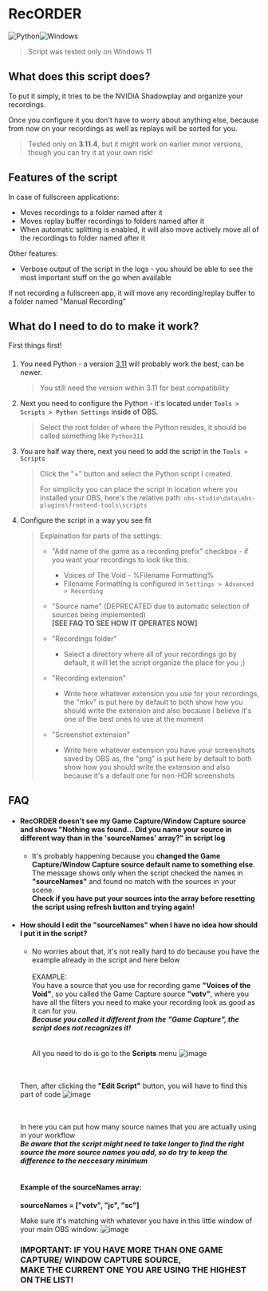 # RecORDER

![Python](https://img.shields.io/badge/python-3670A0?style=for-the-badge&logo=python&logoColor=ffdd54)![Windows](https://img.shields.io/badge/Windows-0078D6?style=for-the-badge&logo=windows&logoColor=white)

> Script was tested only on Windows 11

## What does this script does?
To put it simply, it tries to be the NVIDIA Shadowplay and organize your recordings.

Once you configure it you don't have to worry about anything else, because from now on your recordings as well as replays will be sorted for you.


> Tested only on **3.11.4**, but it might work on earlier minor versions, though you can try it at your own risk!

## Features of the script
In case of fullscreen applications:
- Moves recordings to a folder named after it
- Moves replay buffer recordings to folders named after it
- When automatic splitting is enabled, it will also move actively move all of the recordings to folder named after it

Other features:
- Verbose output of the script in the logs - you should be able to see the most important stuff on the go when available

If not recording a fullscreen app, it will move any recording/replay buffer to a folder named "Manual Recording"


## What do I need to do to make it work?
First things first!
####
1. You need Python - a version [3.11](https://www.python.org/downloads/release/python-3110/) will probably work the best, can be newer.
   > You still need the version within 3.11 for best compatibility
2. Next you need to configure the Python - it's located under `Tools > Scripts > Python Settings` inside of OBS.
   > Select the root folder of where the Python resides, it should be called something like `Python311`
3. You are half way there, next you need to add the script in the `Tools > Scripts`
   > Click the "+" button and select the Python script I created.
   > 
   > For simplicity you can place the script in location where you installed your OBS, here's the relative path: `obs-studio\data\obs-plugins\frontend-tools\scripts`
4. Configure the script in a way you see fit
   > Explaination for parts of the settings:
   > - "Add name of the game as a recording prefix" checkbox - if you want your recordings to look like this:
   >     - Voices of The Void - %Filename Formatting%
   >     - Filename Formatting is configured in `Settings > Advanced > Recording`
   > - "Source name" (DEPRECATED due to automatic selection of sources being implemented) <br>**[SEE FAQ TO SEE HOW IT OPERATES NOW]**
   >   
   >
   >
   > - "Recordings folder"
   >     - Select a directory where all of your recordings go by default, it will let the script organize the place for you ;)
   > - "Recording extension"
   >     - Write here whatever extension you use for your recordings, the "mkv" is put here by default to both show how you should write the extension and also because I believe it's one of the best ones to use at the moment  
   > - "Screenshot extension"
   >     - Write here whatever extension you have your screenshots saved by OBS as, the "png" is put here by default to both show how you should write the extension and also because it's a default one for non-HDR screenshots 


## FAQ

   - #### RecORDER doesn't see my Game Capture/Window Capture source and shows "Nothing was found... Did you name your source in different way than in the 'sourceNames' array?" in script log
      - It's probably happening because you **changed the Game Capture/Window Capture source default name to something else**. <br> 
      The message shows only when the script checked the names in **"sourceNames"** and found no match with the sources in your scene.<br>
      **Check if you have put your sources into the array before resetting the script using refresh button and trying again!**

   - #### How should I edit the "sourceNames" when I have no idea how should I put it in the script?
      - No worries about that, it's not really hard to do because you have the example already in the script and here below<br><br>
      EXAMPLE:<br>
      You have a source that you use for recording game **"Voices of the Void"**, so you called the Game Capture source **"votv"**, where you have all the filters you need to make your recording look as good as it can for you.<br>
      ***Because you called it different from the "Game Capture", the script does not recognizes it!***
      <br><br><br>
      All you need to do is go to the **Scripts** menu
      ![image](https://github.com/user-attachments/assets/dd309752-52df-4971-a5b4-40b00a31c850) <br><br><br>

      Then, after clicking the **"Edit Script"** button, you will have to find this part of code
      ![image](https://github.com/user-attachments/assets/7e77834f-54f1-457a-913b-00d444130c51) <br><br><br>

      In here you can put how many source names that you are actually using in your workflow<br>
      ***Be aware that the script might need to take longer to find the right source the more source names you add, so do try to keep the difference to the neccesary minimum***
      <br><br>
      #### Example of the sourceNames array:<br>
      **sourceNames = ["votv", "jc", "sc"]**

      Make sure it's matching with whatever you have in this little window of your main OBS window:
      ![image](https://github.com/user-attachments/assets/006c3b41-53c3-468b-ab1c-77586664fadd)

      ### IMPORTANT: IF YOU HAVE MORE THAN ONE GAME CAPTURE/ WINDOW CAPTURE SOURCE,<br> MAKE THE CURRENT ONE YOU ARE USING THE HIGHEST ON THE LIST!
